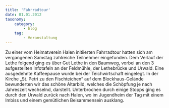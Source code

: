 ```yaml
---
title: 'Fahrradtour'
date: 01.01.2012
taxonomy:
    category:
        - blog
    tag:
        - Veranstaltung
---
```


Zu einer vom Heimatverein Halen initiierten Fahrradtour hatten sich am vergangenen Samstag zahlreiche Teilnehmer eingefunden. Dem Verlauf der Lethe folgend ging es über Gut Lethe in den Baumweg, vorbei an den 3 aufgestellten Infotafeln an der Feldmühle, der Lethebrücke und Urwald. Eine ausgedehnte Kaffeepause wurde bei der Teichwirtschaft eingelegt. In der Kirche „St. Petri zu den Fischteichen“ auf dem Blockhaus-Gelände bewunderten wir das schöne Altarbild, welches die Schöpfung je nach Jahreszeit wechselnd, darstellt. Unterbrochen durch einige Stopps ging es durch den Urwald zurück nach Halen, wo im Jugendheim der Tag mit einem Imbiss und einem gemütlichen Beisammensein ausklang.
